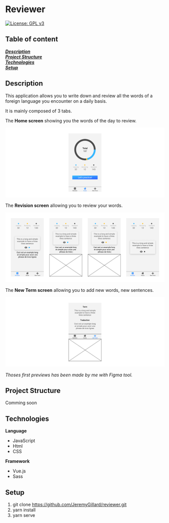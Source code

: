 # Reviewer

[![License: GPL v3](https://img.shields.io/badge/License-GPLv3-blue.svg)](https://www.gnu.org/licenses/gpl-3.0)

## Table of content

**_[Description](#description)_**  
**_[Project Structure](#project-structure)_**  
**_[Technologies](#technologies)_**  
**_[Setup](#setup)_**

## Description

This application allows you to write down and review all the words of a foreign language you encounter on a daily basis.

It is mainly composed of 3 tabs.

The **Home screen** showing you the words of the day to review.

<img src="./.github/media/img/Home.png">

The **Revision screen** allowing you to review your words.

<img src="./.github/media/img/Revision.png">

The **New Term screen** allowing you to add new words, new sentences.

<img src="./.github/media/img/NewTerm.png">

_Thoses first previews has been made by me with Figma tool._

## Project Structure

Comming soon

## Technologies

**Language**

- JavaScript
- Html
- CSS

**Framework**

- Vue.js
- Sass

## Setup

1. git clone https://github.com/JeremyGillard/reviewer.git
2. yarn install
3. yarn serve
